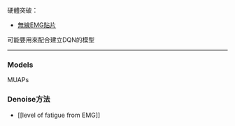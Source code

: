 硬體突破：
- [無線EMG貼片](https://www.bio-translational-exoskeleton.com/)

可能要用來配合建立DQN的模型

---
### Models
MUAPs
### Denoise方法



- [[level of fatigue from EMG]]